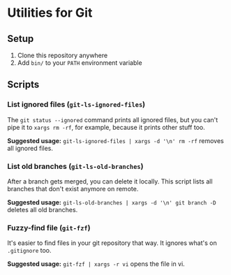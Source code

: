# Utilities for Git

## Setup

1. Clone this repository anywhere
2. Add `bin/` to your `PATH` environment variable

## Scripts

### List ignored files (`git-ls-ignored-files`)

The `git status --ignored` command prints all ignored files, but you can't pipe it to `xargs rm -rf`, for example, because it prints other stuff too.

**Suggested usage:** `git-ls-ignored-files | xargs -d '\n' rm -rf` removes all ignored files.

### List old branches (`git-ls-old-branches`)

After a branch gets merged, you can delete it locally. This script lists all branches that don't exist anymore on remote.

**Suggested usage:** `git-ls-old-branches | xargs -d '\n' git branch -D` deletes all old branches.

### Fuzzy-find file (`git-fzf`)

It's easier to find files in your git repository that way. It ignores what's on `.gitignore` too.

**Suggested usage:** `git-fzf | xargs -r vi` opens the file in vi.
